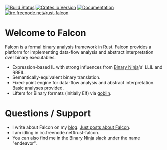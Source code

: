 [![Build Status](https://travis-ci.org/falconre/falcon.svg?branch=master)](https://travis-ci.org/falconre/falcon)
[![Crates.io Version](https://img.shields.io/crates/v/falcon.svg)](https://crates.io/crates/falcon/)
[![Documentation](https://docs.rs/falcon/badge.svg)](https://docs.rs/falcon/)
[![irc.freenode.net#rust-falcon](https://img.shields.io/badge/freenode-%23rust--falcon-blue.svg?style=flat)](irc://irc.freenode.net/#rust-falcon)

# Welcome to Falcon

Falcon is a formal binary analysis framework in Rust. Falcon provides a platform for implementing data-flow analysis and abstract interpretation over binary executables.

* Expression-based IL with strong influences from [Binary Ninja](https://binary.ninja)'s' LLIL and RREIL.
* Semantically-equivalent binary translation.
* Fixed-point engine for data-flow analysis and abstract interpretation. Basic analyses provided.
* Lifters for Binary formats (initially Elf) via [goblin](https://github.com/m4b/goblin).

# Questions / Support

* I write about Falcon on my [blog](http://reversing.io/). [Just posts about Falcon](http://reversing.io/tags/falcon/).
* I am idling in irc.freenode.net#rust-falcon.
* You can also find me in the Binary Ninja slack under the name "endeavor".
